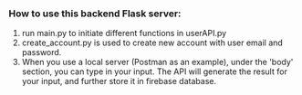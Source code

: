 ### How to use this backend Flask server:
1. run main.py to initiate different functions in userAPI.py
2. create_account.py is used to create new account with user email and password. 
3. When you use a local server (Postman as an example), under the 'body' section, you can type in your input. The API will generate the result for your input, and further store it in firebase database. 
